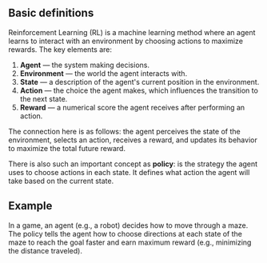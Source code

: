 ## Basic definitions
Reinforcement Learning (RL) is a machine learning method where an agent learns to interact with an environment by choosing actions to maximize rewards. The key elements are:
1. **Agent** — the system making decisions.
2. **Environment** — the world the agent interacts with.
3. **State** — a description of the agent's current position in the environment.
4. **Action** — the choice the agent makes, which influences the transition to the next state.
5. **Reward** — a numerical score the agent receives after performing an action.

The connection here is as follows: the agent perceives the state of the environment, selects an action, receives a reward, and updates its behavior to maximize the total future reward.

There is also such an important concept as **policy**: is the strategy the agent uses to choose actions in each state. It defines what action the agent will take based on the current state.

## Example
In a game, an agent (e.g., a robot) decides how to move through a maze. The policy tells the agent how to choose directions at each state of the maze to reach the goal faster and earn maximum reward (e.g., minimizing the distance traveled).
